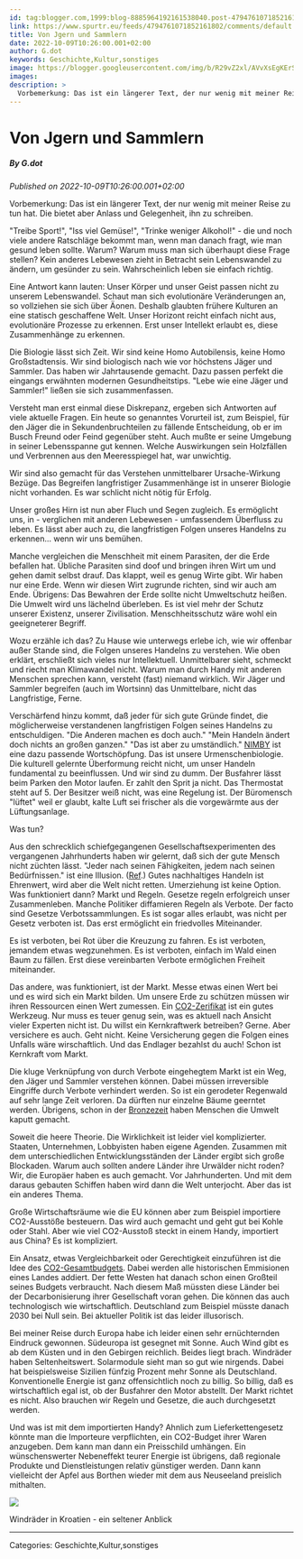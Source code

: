 ```yaml
---
id: tag:blogger.com,1999:blog-8885964192161538040.post-4794761071852161802
link: https://www.spurtr.eu/feeds/4794761071852161802/comments/default
title: Von Jgern und Sammlern
date: 2022-10-09T10:26:00.001+02:00
author: G.dot
keywords: Geschichte,Kultur,sonstiges
image: https://blogger.googleusercontent.com/img/b/R29vZ2xl/AVvXsEgKErSGEp2hGZSDk1T4f19fHp5H5_d5u2RiygAOmq74RTo0UUfm5ef8No7s56__FGQ7l8v8GE7RPY1yuAT82goj2lBDYsuxhYTATu4Zyj6bAQPc-iPuA9RUaKhkVu3QQbyKM3h1DbQ_uGg/s72-c/1665293793107434-0.png
images: 
description: >
  Vorbemerkung: Das ist ein längerer Text, der nur wenig mit meiner Reise zu tun hat. Die bietet aber Anlass und Gelegenheit, ihn zu schreiben.&nbsp;"Treibe Sport!", "Iss viel Gemüse!", "Trinke weniger Alkohol!" - die und noch viele andere Ratschläge bekommt man, wenn man danach fragt, wie man gesund leben sollte. Warum?
---
```

# Von Jgern und Sammlern
##### By G.dot
_Published on 2022-10-09T10:26:00.001+02:00_

Vorbemerkung: Das ist ein längerer Text, der nur wenig mit meiner Reise zu tun hat. Die bietet aber Anlass und Gelegenheit, ihn zu schreiben. 

  

"Treibe Sport!", "Iss viel Gemüse!", "Trinke weniger Alkohol!" - die und noch viele andere Ratschläge bekommt man, wenn man danach fragt, wie man gesund leben sollte. Warum? Warum muss man sich überhaupt diese Frage stellen? Kein anderes Lebewesen zieht in Betracht sein Lebenswandel zu ändern, um gesünder zu sein. Wahrscheinlich leben sie einfach richtig.

Eine Antwort kann lauten: Unser Körper und unser Geist passen nicht zu unserem Lebenswandel. Schaut man sich evolutionäre Veränderungen an, so vollziehen sie sich über Äonen. Deshalb glaubten frühere Kulturen an eine statisch geschaffene Welt. Unser Horizont reicht einfach nicht aus, evolutionäre Prozesse zu erkennen. Erst unser Intellekt erlaubt es, diese Zusammenhänge zu erkennen.

Die Biologie lässt sich Zeit. Wir sind keine Homo Autobilensis, keine Homo Großstadtensis. Wir sind biologisch nach wie vor höchstens Jäger und Sammler. Das haben wir Jahrtausende gemacht. Dazu passen perfekt die eingangs erwähnten modernen Gesundheitstips. "Lebe wie eine Jäger und Sammler!" ließen sie sich zusammenfassen.

Versteht man erst einmal diese Diskrepanz, ergeben sich Antworten auf viele aktuelle Fragen. Ein heute so genanntes Vorurteil ist, zum Beispiel, für den Jäger die in Sekundenbruchteilen zu fällende Entscheidung, ob er im Busch Freund oder Feind gegenüber steht. Auch mußte er seine Umgebung in seiner Lebensspanne gut kennen. Welche Auswirkungen sein Holzfällen und Verbrennen aus den Meeresspiegel hat, war unwichtig.

Wir sind also gemacht für das Verstehen unmittelbarer Ursache-Wirkung Bezüge. Das Begreifen langfristiger Zusammenhänge ist in unserer Biologie nicht vorhanden. Es war schlicht nicht nötig für Erfolg.

Unser großes Hirn ist nun aber Fluch und Segen zugleich. Es ermöglicht uns, in - verglichen mit anderen Lebewesen - umfassendem Überfluss zu leben. Es lässt aber auch zu, die langfristigen Folgen unseres Handelns zu erkennen... wenn wir uns bemühen.

Manche vergleichen die Menschheit mit einem Parasiten, der die Erde befallen hat. Übliche Parasiten sind doof und bringen ihren Wirt um und gehen damit selbst drauf. Das klappt, weil es genug Wirte gibt. Wir haben nur eine Erde. Wenn wir diesen Wirt zugrunde richten, sind wir auch am Ende. Übrigens: Das Bewahren der Erde sollte nicht Umweltschutz heißen. Die Umwelt wird uns lächelnd überleben. Es ist viel mehr der Schutz unserer Existenz, unserer Zivilisation. Menschheitsschutz wäre wohl ein geeigneterer Begriff.

Wozu erzähle ich das? Zu Hause wie unterwegs erlebe ich, wie wir offenbar außer Stande sind, die Folgen unseres Handelns zu verstehen. Wie oben erklärt, erschließt sich vieles nur Intellektuell. Unmittelbarer sieht, schmeckt und riecht man Klimawandel nicht. Warum man durch Handy mit anderen Menschen sprechen kann, versteht (fast) niemand wirklich. Wir Jäger und Sammler begreifen (auch im Wortsinn) das Unmittelbare, nicht das Langfristige, Ferne.

Verschärfend hinzu kommt, daß jeder für sich gute Gründe findet, die möglicherweise verstandenen langfristigen Folgen seines Handelns zu entschuldigen. "Die Anderen machen es doch auch." "Mein Handeln ändert doch nichts an großen ganzen." "Das ist aber zu umständlich." [NIMBY](https://de.wikipedia.org/wiki/NIMBY) ist eine dazu passende Wortschöpfung. Das ist unsere Urmenschenbiologie. Die kulturell gelernte Überformung reicht nicht, um unser Handeln fundamental zu beeinflussen. Und wir sind zu dumm. Der Busfahrer lässt beim Parken den Motor laufen. Er zahlt den Sprit ja nicht. Das Thermostat steht auf 5. Der Besitzer weiß nicht, was eine Regelung ist. Der Büromensch "lüftet" weil er glaubt, kalte Luft sei frischer als die vorgewärmte aus der Lüftungsanlage.

Was tun?

Aus den schrecklich schiefgegangenen Gesellschaftsexperimenten des vergangenen Jahrhunderts haben wir gelernt, daß sich der gute Mensch nicht züchten lässt. "Jeder nach seinen Fähigkeiten, jedem nach seinen Bedürfnissen." ist eine Illusion. ([Ref](https://de.wikipedia.org/wiki/Sozialistisches_Leistungsprinzip).) Gutes nachhaltiges Handeln ist Ehrenwert, wird aber die Welt nicht retten. Umerziehung ist keine Option. Was funktioniert dann? Markt und Regeln. Gesetze regeln erfolgreich unser Zusammenleben. Manche Politiker diffamieren Regeln als Verbote. Der facto sind Gesetze Verbotssammlungen. Es ist sogar alles erlaubt, was nicht per Gesetz verboten ist. Das erst ermöglicht ein friedvolles Miteinander. 

Es ist verboten, bei Rot über die Kreuzung zu fahren. Es ist verboten, jemandem etwas wegzunehmen. Es ist verboten, einfach im Wald einen Baum zu fällen. Erst diese vereinbarten Verbote ermöglichen Freiheit miteinander.

Das andere, was funktioniert, ist der Markt. Messe etwas einen Wert bei und es wird sich ein Markt bilden. Um unsere Erde zu schützen müssen wir ihren Ressourcen einen Wert zumessen. Ein [CO2-Zerifikat](https://de.wikipedia.org/wiki/CO2-Preis) ist ein gutes Werkzeug. Nur muss es teuer genug sein, was es aktuell nach Ansicht vieler Experten nicht ist. Du willst ein Kernkraftwerk betreiben? Gerne. Aber versichere es auch. Geht nicht. Keine Versicherung gegen die Folgen eines Unfalls wäre wirschaftlich. Und das Endlager bezahlst du auch! Schon ist Kernkraft vom Markt.

Die kluge Verknüpfung von durch Verbote eingehegtem Markt ist ein Weg, den Jäger und Sammler verstehen können. Dabei müssen irreversible Eingriffe durch Verbote verhindert werden. So ist ein gerodeter Regenwald auf sehr lange Zeit verloren. Da dürften nur einzelne Bäume geerntet werden. Übrigens, schon in der [Bronzezeit](https://de.wikipedia.org/wiki/Burren) haben Menschen die Umwelt kaputt gemacht. 

  

Soweit die heere Theorie. Die Wirklichkeit ist leider viel komplizierter. Staaten, Unternehmen, Lobbyisten haben eigene Agenden. Zusammen mit dem unterschiedlichen Entwicklungsständen der Länder ergibt sich große Blockaden. Warum auch sollten andere Länder ihre Urwälder nicht roden? Wir, die Europäer haben es auch gemacht. Vor Jahrhunderten. Und mit dem daraus gebauten Schiffen haben wird dann die Welt unterjocht. Aber das ist ein anderes Thema.

Große Wirtschaftsräume wie die EU können aber zum Beispiel importiere CO2-Ausstöße besteuern. Das wird auch gemacht und geht gut bei Kohle oder Stahl. Aber wie viel CO2-Ausstoß steckt in einem Handy, importiert aus China? Es ist kompliziert.

Ein Ansatz, etwas Vergleichbarkeit oder Gerechtigkeit einzuführen ist die Idee des [CO2-Gesamtbudgets](https://de.wikipedia.org/wiki/CO2-Budget). Dabei werden alle historischen Emmisionen eines Landes addiert. Der fette Westen hat danach schon einen Großteil seines Budgets verbraucht. Nach diesem Maß müssten diese Länder bei der Decarbonisierung ihrer Gesellschaft voran gehen. Die können das auch technologisch wie wirtschaftlich. Deutschland zum Beispiel müsste danach 2030 bei Null sein. Bei aktueller Politik ist das leider illusorisch. 

  

Bei meiner Reise durch Europa habe ich leider einen sehr ernüchternden Eindruck gewonnen. Südeuropa ist gesegnet mit Sonne. Auch Wind gibt es ab dem Küsten und in den Gebirgen reichlich. Beides liegt brach. Windräder haben Seltenheitswert. Solarmodule sieht man so gut wie nirgends. Dabei hat beispielsweise Sizilien fünfzig Prozent mehr Sonne als Deutschland. Konventionelle Energie ist ganz offensichtlich noch zu billig. So billig, daß es wirtschaftlich egal ist, ob der Busfahrer den Motor abstellt. Der Markt richtet es nicht. Also brauchen wir Regeln und Gesetze, die auch durchgesetzt werden.

Und was ist mit dem importierten Handy? Ahnlich zum Lieferkettengesetz könnte man die Importeure verpflichten, ein CO2-Budget ihrer Waren anzugeben. Dem kann man dann ein Preisschild umhängen. Ein wünschenswerter Nebeneffekt teurer Energie ist übrigens, daß regionale Produkte und Dienstleistungen relativ günstiger werden. Dann kann vielleicht der Apfel aus Borthen wieder mit dem aus Neuseeland preislich mithalten.

[![](https://blogger.googleusercontent.com/img/b/R29vZ2xl/AVvXsEgKErSGEp2hGZSDk1T4f19fHp5H5_d5u2RiygAOmq74RTo0UUfm5ef8No7s56__FGQ7l8v8GE7RPY1yuAT82goj2lBDYsuxhYTATu4Zyj6bAQPc-iPuA9RUaKhkVu3QQbyKM3h1DbQ_uGg/s1600/1665293793107434-0.png)](https://blogger.googleusercontent.com/img/b/R29vZ2xl/AVvXsEgKErSGEp2hGZSDk1T4f19fHp5H5_d5u2RiygAOmq74RTo0UUfm5ef8No7s56__FGQ7l8v8GE7RPY1yuAT82goj2lBDYsuxhYTATu4Zyj6bAQPc-iPuA9RUaKhkVu3QQbyKM3h1DbQ_uGg/s1600/1665293793107434-0.png)

Windräder in Kroatien - ein seltener Anblick

---
Categories: Geschichte,Kultur,sonstiges